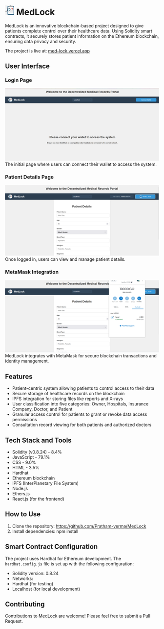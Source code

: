 # <img src="app/src/assets/285-2859467_medical-record.jpeg" alt="MedLock Logo" width="30"/> MedLock 

MedLock is an innovative blockchain-based project designed to give patients complete control over their healthcare data. Using Solidity smart contracts, it securely stores patient information on the Ethereum blockchain, ensuring data privacy and security.

The project is live at: [med-lock.vercel.app](https://med-lock.vercel.app)

## User Interface

### Login Page
![Login Page](app/src/assets/medlock.ss.png)
The initial page where users can connect their wallet to access the system.

### Patient Details Page
![Patient Details Page](app/src/assets/2medlock.ss.png)
Once logged in, users can view and manage patient details.

### MetaMask Integration
![MetaMask Integration](app/src/assets/3medlock.ss.png)
MedLock integrates with MetaMask for secure blockchain transactions and identity management.


## Features

- Patient-centric system allowing patients to control access to their data
- Secure storage of healthcare records on the blockchain
- IPFS integration for storing files like reports and X-rays
- User classification into five categories: Owner, Hospitals, Insurance Company, Doctor, and Patient
- Granular access control for patients to grant or revoke data access permissions
- Consultation record viewing for both patients and authorized doctors

## Tech Stack and Tools

- Solidity (v0.8.24) - 8.4%
- JavaScript - 79.1%
- CSS - 9.0%
- HTML - 3.5%
- Hardhat
- Ethereum blockchain
- IPFS (InterPlanetary File System)
- Node.js
- Ethers.js
- React.js (for the frontend)

## How to Use

1. Clone the repository:  https://github.com/Pratham-verma/MedLock 
2. Install dependencies:   npm install 

## Smart Contract Configuration

The project uses Hardhat for Ethereum development. The `hardhat.config.js` file is set up with the following configuration:

- Solidity version: 0.8.24
- Networks:
- Hardhat (for testing)
- Localhost (for local development)

## Contributing

Contributions to MedLock are welcome! Please feel free to submit a Pull Request.
